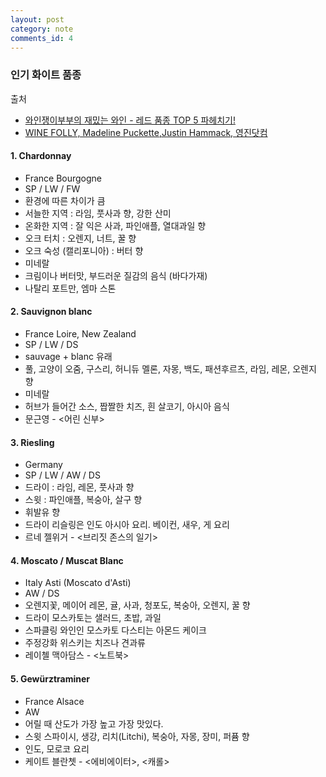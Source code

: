 ```yaml
---
layout: post
category: note
comments_id: 4
---
```


### 인기 화이트 품종
출처
* [와인쟁이부부의 재밌는 와인 - 레드 품종 TOP 5 파헤치기!](https://audioclip.naver.com/channels/480/clips/6)  
* [WINE FOLLY, Madeline Puckette,Justin Hammack, 영진닷컴](https://www.aladin.co.kr/shop/wproduct.aspx?ItemId=222674009)

#### 1. Chardonnay
  * France Bourgogne
  * SP / LW / FW
  * 환경에 따른 차이가 큼
  * 서늘한 지역 : 라임, 풋사과 향, 강한 산미
  * 온화한 지역 : 잘 익은 사과, 파인애플, 열대과일 향
  * 오크 터치 : 오렌지, 너트, 꿀 향
  * 오크 숙성 (캘리포니아) : 버터 향  
  * 미네랄
  * 크림이나 버터맛, 부드러운 질감의 음식 (바다가재)
  * 나탈리 포트만, 엠마 스톤


#### 2. Sauvignon blanc
  * France Loire, New Zealand
  * SP / LW / DS
  * sauvage + blanc 유래
  * 풀, 고양이 오줌, 구스리, 허니듀 멜론, 자몽, 백도, 패션후르츠, 라임, 레몬, 오렌지 향
  * 미네랄
  * 허브가 들어간 소스, 짭짤한 치즈, 흰 살코기, 아시아 음식
  * 문근영 - <어린 신부>


#### 3. Riesling
  * Germany
  * SP / LW / AW / DS
  * 드라이 : 라임, 레몬, 풋사과 향
  * 스윗 : 파인애플, 복숭아, 살구 향
  * 휘발유 향
  * 드라이 리슬링은 인도 아시아 요리. 베이컨, 새우, 게 요리
  * 르네 젤위거 - <브리짓 존스의 일기>


#### 4. Moscato / Muscat Blanc
  * Italy Asti (Moscato d'Asti)
  * AW / DS
  * 오렌지꽃, 메이어 레몬, 귤, 사과, 청포도, 복숭아, 오렌지, 꿀 향
  * 드라이 모스카토는 샐러드, 초밥, 과일
  * 스파클링 와인인 모스카토 다스티는 아몬드 케이크
  * 주정강화 위스키는 치즈나 견과류
  * 레이첼 맥아담스 - <노트북>


#### 5. Gewürztraminer
  * France Alsace
  * AW
  * 어릴 때 산도가 가장 높고 가장 맛있다.
  * 스윗 스파이시, 생강, 리치(Litchi), 복숭아, 자몽, 장미, 퍼퓸 향
  * 인도, 모로코 요리
  * 케이트 블란쳇 - <에비에이터>, <캐롤>
